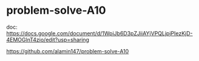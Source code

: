# problem-solve-A10

doc: https://docs.google.com/document/d/1WpiJb6D3pZJiiAYjVPQLjpjPIezKjD-4EMOGlnT4zio/edit?usp=sharing

https://github.com/alamin147/problem-solve-A10